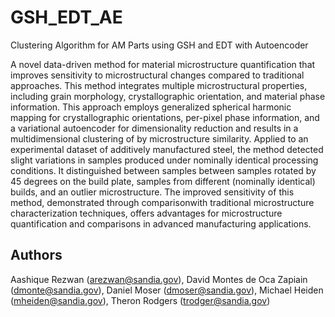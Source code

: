 # GSH_EDT_AE
Clustering Algorithm for AM Parts using GSH and EDT with Autoencoder

A novel data-driven method for material microstructure quantification that improves sensitivity to microstructural changes compared to traditional approaches. This method integrates multiple microstructural properties, including grain morphology, crystallographic orientation, and material phase information. This approach employs generalized spherical harmonic mapping for crystallographic orientations, per-pixel phase information, and a variational autoencoder for dimensionality reduction and results in a multidimensional clustering of by microstructure similarity. Applied to an experimental dataset of additively manufactured steel, the method detected slight variations in samples produced under nominally identical processing conditions. It distinguished between samples between samples rotated by 45 degrees on the build plate, samples from different (nominally identical) builds, and an outlier microstructure. The improved sensitivity of this method, demonstrated through comparisonwith traditional microstructure characterization techniques, offers advantages for microstructure quantification and comparisons in advanced manufacturing applications.

## Authors
Aashique Rezwan (arezwan@sandia.gov), David Montes de Oca Zapiain (dmonte@sandia.gov), Daniel Moser (dmoser@sandia.gov), Michael Heiden (mheiden@sandia.gov), Theron Rodgers (trodger@sandia.gov)
